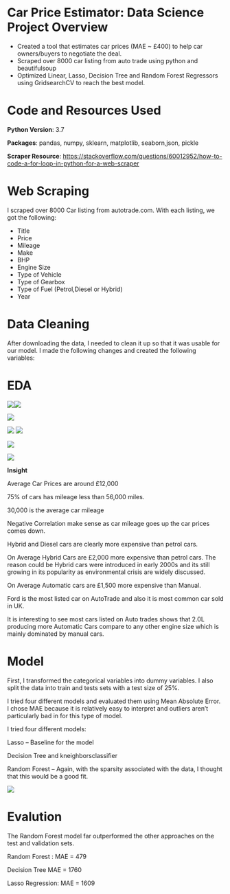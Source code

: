 # Car Price Estimator: Data Science Project Overview

- Created a tool that estimates car prices (MAE ~ £400) to help car owners/buyers to negotiate the deal. 
- Scraped over 8000 car listing from auto trade using python and beautifulsoup
- Optimized Linear, Lasso, Decision Tree and Random Forest Regressors using GridsearchCV to reach the best model.

# Code and Resources Used

**Python Version**: 3.7

**Packages**: pandas, numpy, sklearn, matplotlib, seaborn,json, pickle

**Scraper Resource**: https://stackoverflow.com/questions/60012952/how-to-code-a-for-loop-in-python-for-a-web-scraper

# Web Scraping

I scraped over 8000 Car listing from autotrade.com. With each listing, we got the following:

- Title
- Price
- Mileage
- Make
- BHP
- Engine Size
- Type of Vehicle
- Type of Gearbox
- Type of Fuel (Petrol,Diesel or Hybrid)
- Year 

# Data Cleaning
After downloading the data, I needed to clean it up so that it was usable for our model. I made the following changes and created the following variables:

# EDA

![](Images/Car_Price_1.PNG)![](Images/Car_Price_2.PNG)

![](Images/carpricevsmileage.PNG)

![](corr.PNG) ![](Images/type%20of%20vehicle.PNG)

![](Images/make.PNG)

![](Images/moving%20avg.PNG)

**Insight**

Average Car Prices are around £12,000 

75% of cars has mileage less than 56,000 miles.

30,000 is the average car mileage

Negative Correlation make sense as car mileage goes up the car prices comes down.

Hybrid and Diesel cars are clearly more expensive than petrol cars.

On Average Hybrid Cars are £2,000 more expensive than petrol cars. The reason could be Hybrid cars were introduced in early 2000s and its still growing in its popularity as environmental crisis are widely discussed.

On Average Automatic cars are £1,500 more expensive than Manual.

Ford is the most listed car on AutoTrade and also it is most common car sold in UK.

It is interesting to see most cars listed on Auto trades shows that 2.0L producing more Automatic Cars compare to any other engine size which is mainly dominated by manual cars.




# Model 
First, I transformed the categorical variables into dummy variables. I also split the data into train and tests sets with a test size of 25%.

I tried four different models and evaluated them using Mean Absolute Error.  I chose MAE because it is relatively easy to interpret and outliers aren’t particularly bad in for this type of model.

I tried four different models:

Lasso  – Baseline for the model

Decision Tree and kneighborsclassifier 

Random Forest – Again, with the sparsity associated with the data, I thought that this would be a good fit.

![](Images/Feature_Eng.PNG)

# Evalution

The Random Forest model far outperformed the other approaches on the test and validation sets.

Random Forest : MAE = 479

Decision Tree MAE = 1760

Lasso Regression: MAE = 1609
